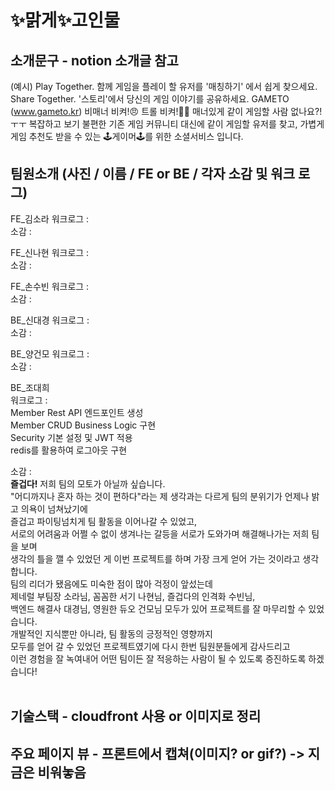 # ✨맑게✨고인물

## 소개문구 - notion 소개글 참고
(예시)
Play Together.
함께 게임을 플레이 할 유저를 '매칭하기' 에서 쉽게 찾으세요.
Share Together.
'스토리'에서 당신의 게임 이야기를 공유하세요.
GAMETO (www.gameto.kr)
비매너 비켜!😠 트롤 비켜!👊🏻 매너있게 같이 게임할 사람 없나요?!ㅜㅜ
복잡하고 보기 불편한 기존 게임 커뮤니티 대신에 같이 게임할 유저를 찾고,
가볍게 게임 추천도 받을 수 있는 🕹️게이머🕹️를 위한 소셜서비스 입니다.

## 팀원소개 (사진 / 이름 / FE or BE / 각자 소감 및 워크 로그)

FE_김소라
워크로그 :   
소감 : 

FE_신나현
워크로그 :   
소감 : 

FE_손수빈
워크로그 :   
소감 : 

BE_신대경
워크로그 :   
소감 : 

BE_양건모
워크로그 :   
소감 : 

BE_조대희  
워크로그 :   
Member Rest API 엔드포인트 생성  
Member CRUD Business Logic 구현  
Security 기본 설정 및 JWT 적용  
redis를 활용하여 로그아웃 구현  

소감 :   
**즐겁다!**  저희 팀의 모토가 아닐까 싶습니다.  
"어디까지나 혼자 하는 것이 편하다"라는 제 생각과는 다르게 팀의 분위기가 언제나 밝고 의욕이 넘쳐났기에  
즐겁고 파이팅넘치게 팀 활동을 이어나갈 수 있었고,  
서로의 어려움과 어쩔 수 없이 생겨나는 갈등을 서로가 도와가며 해결해나가는 저희 팀을 보며  
생각의 틀을 깰 수 있었던 게 이번 프로젝트를 하며 가장 크게 얻어 가는 것이라고 생각합니다.  
팀의 리더가 됐음에도 미숙한 점이 많아 걱정이 앞섰는데  
제네럴 부팀장 소라님, 꼼꼼한 서기 나현님, 즐겁다의 인격화 수빈님,  
백엔드 해결사 대경님, 영원한 듀오 건모님 모두가 있어 프로젝트를 잘 마무리할 수 있었습니다.   
개발적인 지식뿐만 아니라, 팀 활동의 긍정적인 영향까지  
모두를 얻어 갈 수 있었던 프로젝트였기에 다시 한번 팀원분들에게 감사드리고  
이런 경험을 잘 녹여내어 어떤 팀이든 잘 적응하는 사람이 될 수 있도록 증진하도록 하겠습니다!  
</br>

## 기술스택 - cloudfront 사용 or 이미지로 정리

## 주요 페이지 뷰 - 프론트에서 캡쳐(이미지? or gif?) -> 지금은 비워놓음
